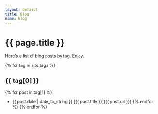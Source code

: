 ```yaml
---
layout: default
title: Blog
name: blog
---
```


# {{ page.title }}

Here's a list of blog posts by tag. Enjoy.

{% for tag in site.tags %}
## {{ tag[0] }}
{% for post in tag[1] %}
*    {{ post.date | date_to_string }} [{{ post.title }}]({{ post.url }})
{% endfor %}
{% endfor %}
